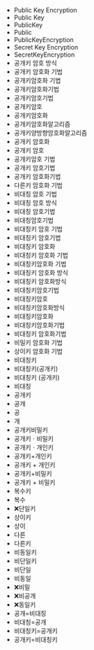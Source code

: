 ﻿- Public Key Encryption
- Public Key
- PublicKey
- Public
- PublicKeyEncryption
- Secret Key Encryption
- SecretKeyEncryption
- 공개키 암호 방식
- 공개키 암호화 기법
- 공개키암호화 기법
- 공개키암호화기법
- 공개키암호기법
- 공개키암호
- 공개키암호화
- 공개키암호화알고리즘
- 공개키양방향암호화알고리즘
- 공개키 암호화
- 공개키 암호
- 공개키암호 기법
- 공개키 암호기법
- 공개키 암호화기법
- 다른키 암호화 기법
- 비대칭 암호 기법
- 비대칭 암호 방식
- 비대칭 암호기법
- 비대칭암호기법
- 비대칭키 암호 기법
- 비대칭키 암호기법
- 비대칭키 암호화
- 비대칭키 암호화 기법
- 비대칭키암호화 기법
- 비대칭키 암호화 방식
- 비대칭키 암호화방식
- 비대칭키암호기법
- 비대칭키암호
- 비대칭키암호화방식
- 비대칭키암호화
- 비대칭키암호화기법
- 비대칭키 암호화기법
- 비밀키 암호화 기법
- 상이키 암호화 기법
- 비대칭키
- 비대칭키(공개키)
- 비대칭키 (공개키)
- 비대칭
- 공개키
- 공개
- 공
- 개
- 공개키비밀키
- 공개키ㆍ비밀키
- 공개키ㆍ개인키
- 공개키+개인키
- 공개키 + 개인키
- 공개키+비밀키
- 공개키 + 비밀키
- 복수키
- 복수
- ❌단일키
- 상이키
- 상이
- 다른
- 다른키
- 비동일키
- 비단일키
- 비단일
- 비동일
- ❌비밀
- ❌비공개
- ❌동일키
- 공개=비대칭
- 비대칭=공개
- 비대칭키=공개키
- 공개키=비대칭키
